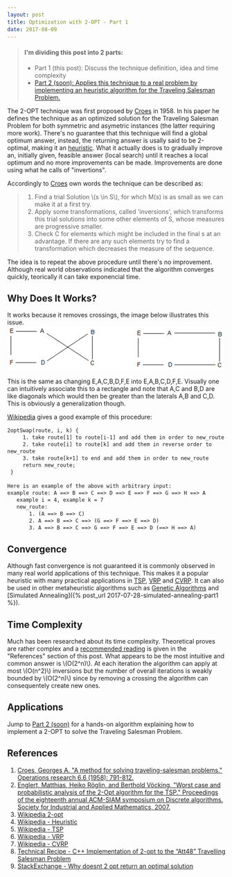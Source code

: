 ```yaml
---
layout: post
title: Optimization with 2-OPT - Part 1
date: 2017-08-09
---
```


> #### I'm dividing this post into 2 parts:
> - Part 1 (this post): Discuss the technique definition, idea and time complexity 
> - [Part 2 (soon): Applies this technique to a real problem by implementing an heuristic algorithm for the Traveling Salesman Problem.]()

The 2-OPT technique was first proposed by [Croes](https://doi.org/10.1287/opre.6.6.791) in 1958. In his paper he defines the technique as an optimized solution for the Traveling Salesman Problem for both symmetric and asymetric instances (the latter requiring more work). There's no guarantee that this technique will find a global optimum answer, instead, the returning answer is usally said to be 2-optimal, making it an [heuristic](https://en.wikipedia.org/wiki/Heuristic). What it actually does is to gradually improve an, initially given, feasible answer (local search) until it reaches a local optimum and no more improvements can be made. Improvements are done using what he calls of "invertions".

Accordingly to [Croes](https://doi.org/10.1287/opre.6.6.791) own words the technique can be described as:
> 1. Find a trial Solution \\(s \in S\\), for whch M(s) is as small as we can make it at a first try.
> 1. Apply some transformations, called 'inversions', which transforms this trial solutions into some other elements of S, whose measures are progressive smaller.
> 1. Check C for elements which might be included in the final s at an advantage. If there are any such elements try to find a transformation which decreases the measure of the sequence.

The idea is to repeat the above procedure until there's no improvement. Although real world observations indicated that the algorithm converges quickly, teorically it can take exponencial time.

Why Does It Works?
---
It works because it removes crossings, the image below illustrates this issue.
![Removing crossings](/img/2opt.png)

This is the same as changing E,A,C,B,D,F,E into E,A,B,C,D,F,E. Visually one can intuitively associate this to a rectangle and note that A,C and B,D are like diagonals which would then be greater than the laterals A,B and C,D. This is obviously a generalization though.

[Wikipedia](https://en.wikipedia.org/wiki/2-opt) gives a good example of this procedure:  
```
2optSwap(route, i, k) {
     1. take route[1] to route[i-1] and add them in order to new_route
     2. take route[i] to route[k] and add them in reverse order to new_route
     3. take route[k+1] to end and add them in order to new_route
     return new_route;
 }

Here is an example of the above with arbitrary input:
example route: A ==> B ==> C ==> D ==> E ==> F ==> G ==> H ==> A  
   example i = 4, example k = 7  
   new_route:  
       1. (A ==> B ==> C)  
       2. A ==> B ==> C ==> (G ==> F ==> E ==> D)  
       3. A ==> B ==> C ==> G ==> F ==> E ==> D (==> H ==> A)
```

Convergence
---
Although fast convergence is not guaranteed it is commonly observed in many real world applications of this technique. This makes it a popular heuristic with many practical applications in [TSP](https://en.wikipedia.org/wiki/Travelling_salesman_problem), [VRP](https://en.wikipedia.org/wiki/Vehicle_routing_problem) and [CVRP](https://en.wikipedia.org/wiki/Vehicle_routing_problem). It can also be used in other metaheuristic algorithms such as [Genetic Algorithms](https://en.wikipedia.org/wiki/Genetic_algorithm) and [Simulated Annealing]({% post_url 2017-07-28-simulated-annealing-part1 %}).

Time Complexity
---
Much has been researched about its time complexity. Theoretical proves are rather complex and a [recommended reading](http://dl.acm.org/citation.cfm?id=1283522) is given in the "References" section of this post. What appears to be the most intuitive and common answer is \\(O(2^n)\\). At each iteration the algorithm can apply at most \\(O(n^2)\\) inversions but the number of overall iterations is weakly bounded by \\(O(2^n)\\) since by removing a crossing the algorithm can consequentely create new ones.

Applications
---
Jump to [Part 2 (soon)]() for a hands-on algorithm explaining how to implement a 2-OPT to solve the Traveling Salesman Problem. 

References
---
1. [Croes, Georges A. "A method for solving traveling-salesman problems." Operations research 6.6 (1958): 791-812.](https://doi.org/10.1287/opre.6.6.791)
1. [Englert, Matthias, Heiko Röglin, and Berthold Vöcking. "Worst case and probabilistic analysis of the 2-Opt algorithm for the TSP." Proceedings of the eighteenth annual ACM-SIAM symposium on Discrete algorithms. Society for Industrial and Applied Mathematics, 2007.](http://dl.acm.org/citation.cfm?id=1283522)
1. [Wikipedia 2-opt](https://en.wikipedia.org/wiki/2-opt)
1. [Wikipedia - Heuristic](https://en.wikipedia.org/wiki/Heuristic)
1. [Wikipedia - TSP](https://en.wikipedia.org/wiki/Travelling_salesman_problem)
1. [Wikipedia - VRP](https://en.wikipedia.org/wiki/Vehicle_routing_problem)
1. [Wikipedia - CVRP](https://en.wikipedia.org/wiki/Vehicle_routing_problem)
1. [Technical Recipe - C++ Implementation of 2-opt to the “Att48” Travelling Salesman Problem](http://www.technical-recipes.com/2012/applying-c-implementations-of-2-opt-to-travelling-salesman-problems/)
1. [StackExchange - Why doesnt 2 opt return an optimal solution](https://cs.stackexchange.com/questions/73784/why-doesnt-2-opt-return-an-optimal-solution)
